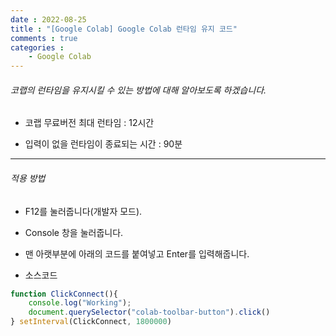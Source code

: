 ```yaml
---
date : 2022-08-25
title : "[Google Colab] Google Colab 런타임 유지 코드"
comments : true
categories :
    - Google Colab
---
```


###### 코랩의 런타임을 유지시킬 수 있는 방법에 대해 알아보도록 하겠습니다.

* 코랩 무료버전 최대 런타임 : 12시간

* 입력이 없을 런타임이 종료되는 시간 : 90분

-----

###### 적용 방법

- F12를 눌러줍니다(개발자 모드).

- Console 창을 눌러줍니다.

- 맨 아랫부분에 아래의 코드를 붙여넣고 Enter를 입력해줍니다.


* 소스코드 

```javascript
function ClickConnect(){
	console.log("Working"); 
	document.querySelector("colab-toolbar-button").click() 
} setInterval(ClickConnect, 1800000)
```